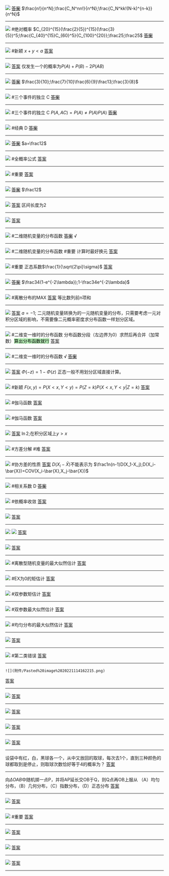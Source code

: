 ![](附件/Pasted%20image%2020221016153910.png)
~~[答案](概率论/答案.md#^06l5bg)~~ $\frac{n!}{n^N};\frac{C_N^nn!}{n^N};\frac{C_N^kk!(N-k)^{n-k}}{n^N}$

---
![](附件/Pasted%20image%2020221016154315.png)
#绝对概率 $C_{20}^{15}(\frac{2}{5})^{15}(\frac{3}{5})^5;\frac{C_{40}^{15}C_{60}^5}{C_{100}^{20}};\frac25;\frac25$
~~[答案](概率论/答案.md#^9n2yna)~~

---
![](附件/Pasted%20image%2020221016155104.png)
#新颖 $x+y<a$
[答案](概率论/答案.md#^pa9hdq)

---
![](附件/Pasted%20image%2020221016155847.png)
[答案](概率论/答案.md#^v8u6em)  仅发生一个的概率为$P(A)+P(B)-2P(AB)$

---
![](附件/Pasted%20image%2020221016160209.png)
~~[答案](概率论/答案.md#^o72m6f)~~ $\frac{3}{10};\frac{7}{10}\frac{6}{9}\frac13;\frac{3}{8}$

---
![](附件/Pasted%20image%2020221016162321.png)
#三个事件的独立 C
~~[答案](概率论/答案.md#^0nsam9)~~

---
![](附件/Pasted%20image%2020221016162748.png)
#三个事件的独立 C $P(A,AC)=P(A)\ne P(A)P(A)$
~~[答案](概率论/答案.md#^qgkmmk)~~

---
![](附件/Pasted%20image%2020221016164255.png)
#经典 D
~~[答案](概率论/答案.md#^ffgbnz)~~

---
![](附件/Pasted%20image%2020221016164537.png)
~~[答案](概率论/答案.md#^0vha3s)~~ $a=\frac12$

---
![](附件/Pasted%20image%2020221016164835.png)
#全概率公式 
[答案](概率论/答案.md#^4ie55m)

---
![](附件/Pasted%20image%2020221016165903.png)
#重要 
[答案](概率论/答案.md#^xag004)

---
![](附件/Pasted%20image%2020221016170832.png)
~~[答案](概率论/答案.md#^ilc58v)~~ $\frac12$

---
![](附件/Pasted%20image%2020221016171057.png)
[答案](概率论/答案.md#^xppwmt) 区间长度为2

---
![](附件/Pasted%20image%2020221017160634.png)
[答案](概率论/答案.md#^85d4yq)

---
![](附件/Pasted%20image%2020221017162140.png)
#二维随机变量的分布函数 
~~[答案](概率论/答案.md#^3hwbpg)~~ √

---
![](附件/Pasted%20image%2020221017162632.png)
#二维随机变量的分布函数 #重要 计算时最好换元
[答案](概率论/答案.md#^2i4v06) 

---
![](附件/Pasted%20image%2020221017170001.png)
#重要 正态系数$\frac{1}{\sqrt{2\pi}\sigma}$
[答案](概率论/答案.md#^d6pvdg)

---
![](附件/Pasted%20image%2020221017172058.png)
~~[答案](概率论/答案.md#^4hae0k)~~ $\frac34(1-e^{-2\lambda});1-\frac34e^{-2\lambda}$

---
![](附件/Pasted%20image%2020221017173122.png)
#离散分布的MAX
[答案](概率论/答案.md#^wtug9s) 等比数列前n项和

---
![](附件/Pasted%20image%2020221017174526.png)
[答案](概率论/答案.md#^u6sb7m) $a=-1;$ 二元随机变量转换为的一元随机变量的分布，只需要考虑一元对积分区域的影响，不需要像二元概率密度求分布函数一样划分区域。

---
![](附件/Pasted%20image%2020221017175732.png)
#二维变一维时的分布函数 分布函数分段（左边界为0）求然后再合并（加常数）<mark style="background: #b8f3b8;">算出分布函数就行</mark>
[答案](概率论/答案.md#^mnvudy)

---
![](附件/Pasted%20image%2020221018153203.png)
#二维变一维时的分布函数 √
~~[答案](概率论/答案.md#^cz8vbg)~~

---
![](附件/Pasted%20image%2020221018155415.png)
[答案](概率论/答案.md#^ou0txn) $\Phi(-z)=1-\Phi(z)$ 正态一般不用划分区域直接计算。

---
![](附件/屏幕截图%202022-10-18%20155941.png)
#新颖 $F(x,y)=P(X<x,Y<y)=P(Z=k)P(X<x,Y<y|Z=k)$
[答案](概率论/答案.md#^5xgaa2)

---
![](附件/Pasted%20image%2020221018170015.png)
#伽马函数 
[答案](概率论/答案.md#^0u1h0u)

---
![](附件/Pasted%20image%2020221018170246.png)
#伽马函数 
[答案](概率论/答案.md#^7uzwm3)

---
![](附件/Pasted%20image%2020221018170555.png)
[答案](概率论/答案.md#^zl3zbg) $\ln 2;$在积分区域上$y>x$

---
![](附件/Pasted%20image%2020221018170906.png)
#方差分解 #难 
[答案](概率论/答案.md#^hchus5)

---
![](附件/Pasted%20image%2020221018171519.png)
#协方差的性质
[答案](概率论/答案.md#^ecyp76) $D(X_i-\bar{X})$不能表示为 $\frac1n(n-1)D(X_1-X_j);D(X_i-\bar{X})=COV(X_i-\bar{X},X_j-\bar{X})$

---
![](附件/Pasted%20image%2020221018172022.png)
#相关系数 D
~~[答案](概率论/答案.md#^x2j369)~~

---
![](附件/Pasted%20image%2020221019111536.png)
#依概率收敛
[答案](概率论/答案.md#^4igxgf)

---
![](附件/Pasted%20image%2020221019111315.png)
[答案](概率论/答案.md#^9j38i7)

---
![](附件/Pasted%20image%2020221019112103.png)
![](附件/Pasted%20image%2020221019112111.png)
[答案](概率论/答案.md#^dhgo8d)

---
![](附件/Pasted%20image%2020221019112427.png)
[答案](概率论/答案.md#^o5i98p)

---
![](附件/Pasted%20image%2020221019141726.png)
#离散型随机变量的最大似然估计
[答案](概率论/答案.md#^mnem62)

---
![](附件/Pasted%20image%2020221019142351.png)
#EX为0的矩估计 
[答案](概率论/答案.md#^5pwf74)

---
![](附件/Pasted%20image%2020221019143251.png)
#双参数矩估计
[答案](概率论/答案.md#^9e5y9j)

---
![](附件/Pasted%20image%2020221019143831.png)
#双参数最大似然估计
[答案](概率论/答案.md#^jxse6y)

---
![](附件/Pasted%20image%2020221019144729.png)
#均匀分布的最大似然估计
[答案](概率论/答案.md#^f9gype)

---
![](附件/Pasted%20image%2020221019145307.png)
[答案](概率论/答案.md#^xnyiys)

---
![](附件/Pasted%20image%2020221019145750.png)
#第二类错误
[答案](概率论/答案.md#^t030ml)

---
	![](附件/Pasted%20image%2020221114162215.png)
[答案](概率论/答案.md#^rrik37)

---
![](附件/Pasted%20image%2020221114163431.png)
[答案](概率论/答案.md#^98zq17)

---
![](附件/Pasted%20image%2020221114164056.png)
[答案](概率论/答案.md#^k8w51v)

---
![](附件/Pasted%20image%2020221115075800.png)
[答案](概率论/答案.md#^v8pgve)

---
![](附件/Pasted%20image%2020221115080652.png)
[答案](概率论/答案.md#^0k334r)

---
设袋中有红，白，黑球各一个，从中又放回的取球，每次去1个，直到三种颜色的球都取到是停止，则取球次数恰好等于4的概率为？
[答案](概率论/答案.md#^6z9za7)

---
向$\Delta OAB$中随机掷一点P，并将AP延长交OB于Q，则Q点再OB上服从
（A）均匀分布，（B）几何分布，（C）指数分布，（D）正态分布
[答案](概率论/答案.md#^rdrkb5)

---
![](附件/Pasted%20image%2020221116085613.png)
[答案](概率论/答案.md#^lgtvt4)

---
![](附件/Pasted%20image%2020221116085817.png)
#重要
[答案](概率论/答案.md#^bzfpem)

---
![](附件/Pasted%20image%2020221116091638.png)
[答案](概率论/答案.md#^061pll)

---
![](附件/Pasted%20image%2020221117143323.png)
[答案](概率论/答案.md#^nozztx)

---
![](附件/Pasted%20image%2020221117143617.png)
[答案](概率论/答案.md#^y8xhoi)

---
